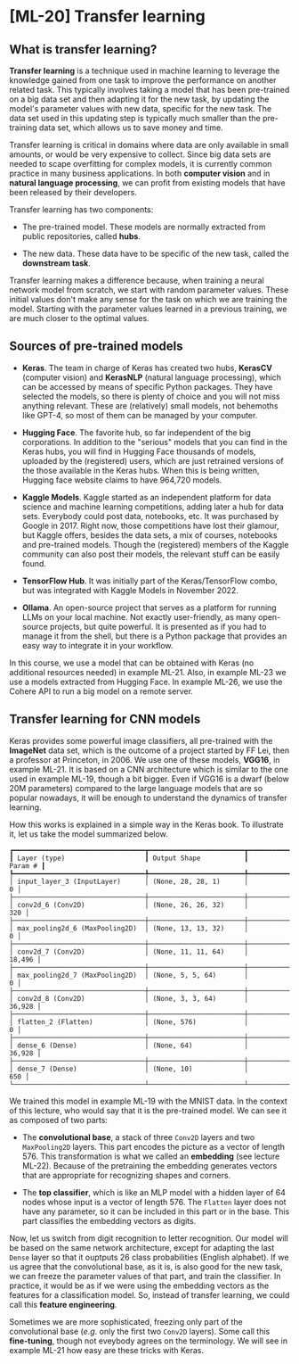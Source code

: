 #  [ML-20] Transfer learning

## What is transfer learning?

**Transfer learning** is a technique used in machine learning to leverage the knowledge gained from one task to improve the performance on another related task. This typically involves taking a model that has been pre-trained on a big data set and then adapting it for the new task, by updating the model's parameter values with new data, specific for the new task. The data set used in this updating step is typically much smaller than the pre-training data set, which allows us to save money and time. 

Transfer learning is critical in domains where data are only available in small amounts, or would be very expensive to collect. Since big data sets are needed to scape overfitting for complex models, it is currently common practice in many business applications. In both **computer vision** and in **natural language processing**, we can profit from existing models that have been released by their developers.

Transfer learning has two components: 

* The pre-trained model. These models are normally extracted from public repositories, called **hubs**. 

* The new data. These data have to be specific of the new task, called the **downstream task**.

Transfer learning makes a difference because, when training a neural network model from scratch, we start with random parameter values. These initial values don't make any sense for the task on which we are training the model. Starting with the parameter values learned in a previous training, we are much closer to the optimal values.

## Sources of pre-trained models

* **Keras**. The team in charge of Keras has created two hubs, **KerasCV** (computer vision) and **KerasNLP** (natural language processing), which can be accessed by means of specific Python packages. They have selected the models, so there is plenty of choice and you will not miss anything relevant. These are (relatively) small models, not behemoths like GPT-4, so most of them can be managed by your computer.

* **Hugging Face**. The favorite hub, so far independent of the big corporations. In addition to the "serious" models that you can find in the Keras hubs, you will find in Hugging Face thousands of models, uploaded by the (registered) users, which are just retrained versions of the those available in the Keras hubs. When this is being written, Hugging face website claims to have 964,720 models.

* **Kaggle Models**. Kaggle started as an independent platform for data science and machine learning competitions, adding later a hub for data sets. Everybody could post data, notebooks, etc. It was purchased by Google in 2017. Right now, those competitions have lost their glamour, but Kaggle offers, besides the data sets, a mix of courses, notebooks and pre-trained models. Though the (registered) members of the Kaggle community can also post their models, the relevant stuff can be easily found.

* **TensorFlow Hub**. It was initially part of the Keras/TensorFlow combo, but was integrated with Kaggle Models in November 2022.

* **Ollama**. An open-source project that serves as a platform for running LLMs on your local machine. Not exactly user-friendly, as many open-source projects, but quite powerful. It is presented as if you had to manage it from the shell, but there is a Python package that provides an easy way to integrate it in your workflow.

In this course, we use a model that can be obtained with Keras (no additional resources needed) in example ML-21. Also, in example ML-23 we use a models extracted from Hugging Face. In example ML-26, we use the Cohere API to run a big model on a remote server.

## Transfer learning for CNN models

Keras provides some powerful image classifiers, all pre-trained with the **ImageNet** data set, which is the outcome of a project started by FF Lei, then a professor at Princeton, in 2006. We use one of these models, **VGG16**, in example ML-21. It is based on a CNN architecture which is similar to the one used in example ML-19, though a bit bigger. Even if VGG16 is a dwarf (below 20M parameters) compared to the large language models that are so popular nowadays, it will be enough to understand the dynamics of transfer learning.

How this works is explained in a simple way in the Keras book. To illustrate it, let us take the model summarized below.

```
┏━━━━━━━━━━━━━━━━━━━━━━━━━━━━━━━━━┳━━━━━━━━━━━━━━━━━━━━━━━━┳━━━━━━━━━━━━━━━┓
┃ Layer (type)                    ┃ Output Shape           ┃       Param # ┃
┡━━━━━━━━━━━━━━━━━━━━━━━━━━━━━━━━━╇━━━━━━━━━━━━━━━━━━━━━━━━╇━━━━━━━━━━━━━━━┩
│ input_layer_3 (InputLayer)      │ (None, 28, 28, 1)      │             0 │
├─────────────────────────────────┼────────────────────────┼───────────────┤
│ conv2d_6 (Conv2D)               │ (None, 26, 26, 32)     │           320 │
├─────────────────────────────────┼────────────────────────┼───────────────┤
│ max_pooling2d_6 (MaxPooling2D)  │ (None, 13, 13, 32)     │             0 │
├─────────────────────────────────┼────────────────────────┼───────────────┤
│ conv2d_7 (Conv2D)               │ (None, 11, 11, 64)     │        18,496 │
├─────────────────────────────────┼────────────────────────┼───────────────┤
│ max_pooling2d_7 (MaxPooling2D)  │ (None, 5, 5, 64)       │             0 │
├─────────────────────────────────┼────────────────────────┼───────────────┤
│ conv2d_8 (Conv2D)               │ (None, 3, 3, 64)       │        36,928 │
├─────────────────────────────────┼────────────────────────┼───────────────┤
│ flatten_2 (Flatten)             │ (None, 576)            │             0 │
├─────────────────────────────────┼────────────────────────┼───────────────┤
│ dense_6 (Dense)                 │ (None, 64)             │        36,928 │
├─────────────────────────────────┼────────────────────────┼───────────────┤
│ dense_7 (Dense)                 │ (None, 10)             │           650 │
└─────────────────────────────────┴────────────────────────┴───────────────┘
```

We trained this model in example ML-19 with the MNIST data. In the context of this lecture, who would say that it is the pre-trained model. We can see it as composed of two parts: 

* The **convolutional base**, a stack of three `Conv2D` layers and two `MaxPooling2D` layers. This part encodes the picture as a vector of length 576. This transformation is what we called an **embedding** (see lecture ML-22). Because of the pretraining the embedding generates vectors that are appropriate for recognizing shapes and corners.

* The **top classifier**, which is like an MLP model with a hidden layer of 64 nodes whose input is a vector of length 576. The `Flatten` layer does not have any parameter, so it can be included in this part or in the base. This part classifies the embedding vectors as digits.

Now, let us switch from digit recognition to letter recognition. Our model will be based on the same network architecture, except for adapting the last `Dense` layer so that it ouptputs 26 class probabilities (English alphabet). If we us agree that the convolutional base, as it is, is also good for the new task, we can freeze the parameter values of that part, and train the classifier. In practice, it would be as if we were using the embedding vectors as the features for a classification model. So, instead of transfer learning, we could call this **feature engineering**.

Sometimes we are more sophisticated, freezing only part of the convolutional base (*e.g*. only the first two `Conv2D` layers). Some call this **fine-tuning**, though not eveybody agrees on the terminology. We will see in example ML-21 how easy are these tricks with Keras.
